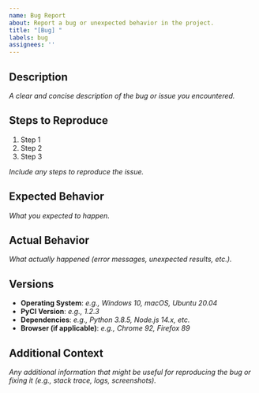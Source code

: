 ```yaml
---
name: Bug Report
about: Report a bug or unexpected behavior in the project.
title: "[Bug] "
labels: bug
assignees: ''
---
```


## Description
_A clear and concise description of the bug or issue you encountered._

## Steps to Reproduce
1. Step 1
2. Step 2
3. Step 3

_Include any steps to reproduce the issue._

## Expected Behavior
_What you expected to happen._

## Actual Behavior
_What actually happened (error messages, unexpected results, etc.)._

## Versions
- **Operating System**: _e.g., Windows 10, macOS, Ubuntu 20.04_
- **PyCI Version**: _e.g., 1.2.3_
- **Dependencies**: _e.g., Python 3.8.5, Node.js 14.x, etc._
- **Browser (if applicable)**: _e.g., Chrome 92, Firefox 89_

## Additional Context
_Any additional information that might be useful for reproducing the bug or fixing it (e.g., stack trace, logs, screenshots)._

